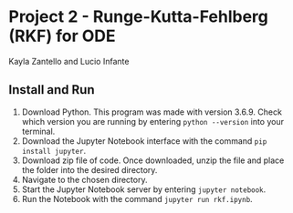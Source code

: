 # Project 2 - Runge-Kutta-Fehlberg (RKF) for ODE
Kayla Zantello and Lucio Infante  

## Install and Run
1. Download Python. This program was made with version 3.6.9. Check which version you are running by entering ```python --version``` into your terminal.  
2. Download the Jupyter Notebook interface with the command ```pip install jupyter```.  
3. Download zip file of code. Once downloaded, unzip the file and place the folder into the desired directory.  
4. Navigate to the chosen directory.
5. Start the Jupyter Notebook server by entering ```jupyter notebook```.  
6. Run the Notebook with the command ```jupyter run rkf.ipynb```.
